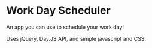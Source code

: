 # Work Day Scheduler

An app you can use to schedule your work day!

Uses jQuery, Day.JS API, and simple javascript and CSS.
